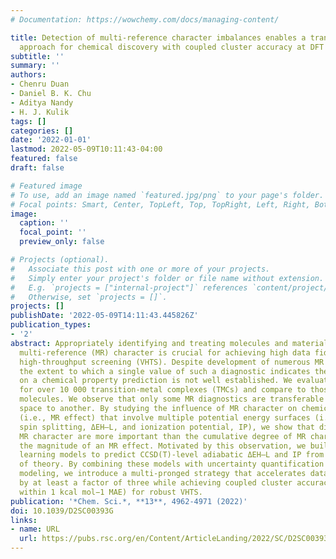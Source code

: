 ```yaml
---
# Documentation: https://wowchemy.com/docs/managing-content/

title: Detection of multi-reference character imbalances enables a transfer learning
  approach for chemical discovery with coupled cluster accuracy at DFT cost
subtitle: ''
summary: ''
authors:
- Chenru Duan
- Daniel B. K. Chu
- Aditya Nandy
- H. J. Kulik
tags: []
categories: []
date: '2022-01-01'
lastmod: 2022-05-09T10:11:43-04:00
featured: false
draft: false

# Featured image
# To use, add an image named `featured.jpg/png` to your page's folder.
# Focal points: Smart, Center, TopLeft, Top, TopRight, Left, Right, BottomLeft, Bottom, BottomRight.
image:
  caption: ''
  focal_point: ''
  preview_only: false

# Projects (optional).
#   Associate this post with one or more of your projects.
#   Simply enter your project's folder or file name without extension.
#   E.g. `projects = ["internal-project"]` references `content/project/deep-learning/index.md`.
#   Otherwise, set `projects = []`.
projects: []
publishDate: '2022-05-09T14:11:43.445826Z'
publication_types:
- '2'
abstract: Appropriately identifying and treating molecules and materials with significant
  multi-reference (MR) character is crucial for achieving high data fidelity in virtual
  high-throughput screening (VHTS). Despite development of numerous MR diagnostics,
  the extent to which a single value of such a diagnostic indicates the MR effect
  on a chemical property prediction is not well established. We evaluate MR diagnostics
  for over 10 000 transition-metal complexes (TMCs) and compare to those for organic
  molecules. We observe that only some MR diagnostics are transferable from one chemical
  space to another. By studying the influence of MR character on chemical properties
  (i.e., MR effect) that involve multiple potential energy surfaces (i.e., adiabatic
  spin splitting, ΔEH–L, and ionization potential, IP), we show that differences in
  MR character are more important than the cumulative degree of MR character in predicting
  the magnitude of an MR effect. Motivated by this observation, we build transfer
  learning models to predict CCSD(T)-level adiabatic ΔEH–L and IP from lower levels
  of theory. By combining these models with uncertainty quantification and multi-level
  modeling, we introduce a multi-pronged strategy that accelerates data acquisition
  by at least a factor of three while achieving coupled cluster accuracy (i.e., to
  within 1 kcal mol−1 MAE) for robust VHTS.
publication: '*Chem. Sci.*, **13**, 4962-4971 (2022)'
doi: 10.1039/D2SC00393G
links:
- name: URL
  url: https://pubs.rsc.org/en/Content/ArticleLanding/2022/SC/D2SC00393G
---
```

